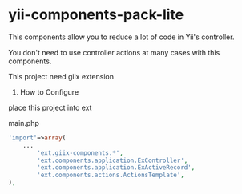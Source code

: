 yii-components-pack-lite
========================

This components allow you to reduce a lot of code in Yii's controller.

You don't need to use controller actions at many cases with this components.

This project need giix extension

1. How to Configure

place this project into ext

main.php
```PHP
'import'=>array(
    ...
		'ext.giix-components.*',
		'ext.components.application.ExController',
		'ext.components.application.ExActiveRecord',
		'ext.components.actions.ActionsTemplate',
),
```

